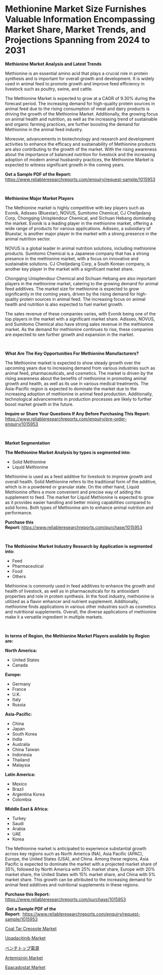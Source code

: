 <p><h1>Methionine Market Size Furnishes Valuable Information Encompassing Market Share, Market Trends, and Projections Spanning from 2024 to 2031</h1></p><p><strong>Methionine Market Analysis and Latest Trends</strong></p>
<p><p>Methionine is an essential amino acid that plays a crucial role in protein synthesis and is important for overall growth and development. It is widely used in animal feed to promote growth and improve feed efficiency in livestock such as poultry, swine, and cattle.</p><p>The Methionine Market is expected to grow at a CAGR of 9.30% during the forecast period. The increasing demand for high-quality protein sources in animal feed due to the rising consumption of meat and dairy products is driving the growth of the Methionine Market. Additionally, the growing focus on animal health and nutrition, as well as the increasing trend of sustainable and organic farming practices, are further boosting the demand for Methionine in the animal feed industry.</p><p>Moreover, advancements in biotechnology and research and development activities to enhance the efficacy and sustainability of Methionine products are also contributing to the growth of the market. With the rising awareness about the importance of balanced nutrition for livestock and the increasing adoption of modern animal husbandry practices, the Methionine Market is expected to witness significant growth in the coming years.</p></p>
<p><strong>Get a Sample PDF of the Report:&nbsp;</strong> <a href="https://www.reliableresearchreports.com/enquiry/request-sample/1015953">https://www.reliableresearchreports.com/enquiry/request-sample/1015953</a></p>
<p>&nbsp;</p>
<p><strong>Methionine Major Market Players</strong></p>
<p><p>The Methionine market is highly competitive with key players such as Evonik, Adisseo (Bluestar), NOVUS, Sumitomo Chemical, CJ Cheiljedang Corp, Chongqing Unisplendour Chemical, and Sichuan Hebang dominating the market. Evonik is a leading player in the methionine market, offering a wide range of products for various applications. Adisseo, a subsidiary of Bluestar, is another major player in the market with a strong presence in the animal nutrition sector.</p><p>NOVUS is a global leader in animal nutrition solutions, including methionine products. Sumitomo Chemical is a Japanese company that has a strong presence in the methionine market, with a focus on innovative and sustainable solutions. CJ Cheiljedang Corp, a South Korean company, is another key player in the market with a significant market share.</p><p>Chongqing Unisplendour Chemical and Sichuan Hebang are also important players in the methionine market, catering to the growing demand for animal feed additives. The market size for methionine is expected to grow significantly in the coming years, driven by the rising demand for high-quality protein sources in animal feed. The increasing focus on animal health and nutrition is also expected to fuel market growth.</p><p>The sales revenue of these companies varies, with Evonik being one of the top players in the market with a significant market share. Adisseo, NOVUS, and Sumitomo Chemical also have strong sales revenue in the methionine market. As the demand for methionine continues to rise, these companies are expected to see further growth and expansion in the market.</p></p>
<p>&nbsp;</p>
<p><strong>What Are The Key Opportunities For Methionine Manufacturers?</strong></p>
<p><p>The Methionine market is expected to show steady growth over the upcoming years due to increasing demand from various industries such as animal feed, pharmaceuticals, and cosmetics. The market is driven by the rising awareness about the benefits of methionine in promoting animal growth and health, as well as its use in various medical treatments. The Asia-Pacific region is expected to dominate the market due to the increasing adoption of methionine in animal feed production. Additionally, technological advancements in production processes are likely to further boost market growth in the future.</p></p>
<p><strong>Inquire or Share Your Questions If Any Before Purchasing This Report:</strong> <a href="https://www.reliableresearchreports.com/enquiry/pre-order-enquiry/1015953">https://www.reliableresearchreports.com/enquiry/pre-order-enquiry/1015953</a></p>
<p>&nbsp;</p>
<p><strong>Market Segmentation</strong></p>
<p><strong>The Methionine Market Analysis by types is segmented into:</strong></p>
<p><ul><li>Solid Methionine</li><li>Liquid Methionine</li></ul></p>
<p><p>Methionine is used as a feed additive for livestock to improve growth and overall health. Solid Methionine refers to the traditional form of the additive, which is in a powdered or granular state. On the other hand, Liquid Methionine offers a more convenient and precise way of adding the supplement to feed. The market for Liquid Methionine is expected to grow as it provides easier handling and better mixing capabilities compared to solid forms. Both types of Methionine aim to enhance animal nutrition and performance.</p></p>
<p><strong>Purchase this Report:&nbsp;</strong><a href="https://www.reliableresearchreports.com/purchase/1015953">https://www.reliableresearchreports.com/purchase/1015953</a></p>
<p>&nbsp;</p>
<p><strong>The Methionine Market Industry Research by Application is segmented into:</strong></p>
<p><ul><li>Feed</li><li>Pharmaceutical</li><li>Food</li><li>Others</li></ul></p>
<p><p>Methionine is commonly used in feed additives to enhance the growth and health of livestock, as well as in pharmaceuticals for its antioxidant properties and role in protein synthesis. In the food industry, methionine is utilized as a flavor enhancer and nutrient supplement. Additionally, methionine finds applications in various other industries such as cosmetics and nutritional supplements. Overall, the diverse applications of methionine make it a versatile ingredient in multiple markets.</p></p>
<p>&nbsp;</p>
<p><strong>In terms of Region, the Methionine Market Players available by Region are:</strong></p>
<p>
    <p> <strong> North America: </strong>
        <ul>
            <li>United States</li>
            <li>Canada</li>
        </ul>
        </p> 
    <p> <strong> Europe: </strong>
        <ul>
            <li>Germany</li>
            <li>France</li>
            <li>U.K.</li>
            <li>Italy</li>
            <li>Russia</li>
        </ul>
        </p> 
    <p> <strong> Asia-Pacific: </strong>
        <ul>
            <li>China</li>
            <li>Japan</li>
            <li>South Korea</li>
            <li>India</li>
            <li>Australia</li>
            <li>China Taiwan</li>
            <li>Indonesia</li>
            <li>Thailand</li>
            <li>Malaysia</li>
        </ul>
        </p> 
    <p> <strong> Latin America: </strong>
        <ul>
            <li>Mexico</li>
            <li>Brazil</li>
            <li>Argentina Korea</li>
            <li>Colombia</li>
        </ul>
        </p> 
    <p> <strong> Middle East & Africa: </strong>
        <ul>
            <li>Turkey</li>
            <li>Saudi</li>
            <li>Arabia</li>
            <li>UAE</li>
            <li>Korea</li>
        </ul>
    </p>
    </p>
<p><p>The Methionine market is anticipated to experience substantial growth across key regions such as North America (NA), Asia Pacific (APAC), Europe, the United States (USA), and China. Among these regions, Asia Pacific is expected to dominate the market with a projected market share of 35%, followed by North America with 25% market share, Europe with 20% market share, the United States with 15% market share, and China with 5% market share. This growth can be attributed to the increasing demand for animal feed additives and nutritional supplements in these regions.</p></p>
<p><strong>Purchase this Report: </strong><a href="https://www.reliableresearchreports.com/purchase/1015953">https://www.reliableresearchreports.com/purchase/1015953</a></p>
<p>&nbsp;<strong>Get a Sample PDF of the Report:&nbsp;&nbsp;</strong><a href="https://www.reliableresearchreports.com/enquiry/request-sample/1015953">https://www.reliableresearchreports.com/enquiry/request-sample/1015953</a></p>
<p><strong></strong></p>
<p><p><a href="https://github.com/brenzgnarento/Market-Research-Report-List-1/blob/main/coal-tar-creosote-market.md">Coal Tar Creosote Market</a></p><p><a href="https://issuu.com/reportprime-2/docs/upadacitinib-market-size-2030.pptx">Upadacitinib Market</a></p><p><a href="https://github.com/jkjreqjscoxx7/Market-Research-Report-List-1/blob/main/1350320189505.md">ベンチトップ電源</a></p><p><a href="https://github.com/jerrycopelandthomaswsqd8q/Market-Research-Report-List-1/blob/main/artemisinin-market.md">Artemisinin Market</a></p><p><a href="https://issuu.com/reportprime-2/docs/epacadostat-market-size-2030.pptx">Epacadostat Market</a></p></p>